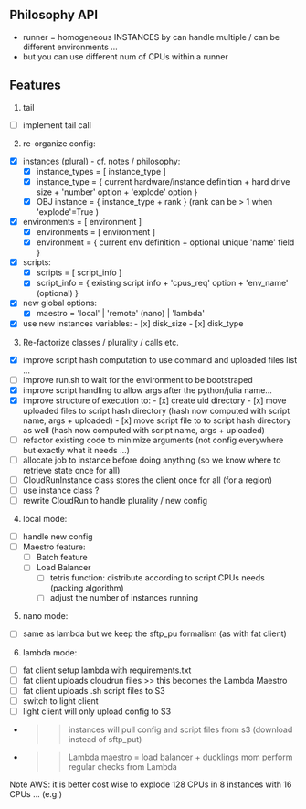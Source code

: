 ## Philosophy API

- runner = homogeneous INSTANCES by can handle multiple / can be different environments ...
- but you can use different num of CPUs within a runner 

## Features

1) tail
  - [ ] implement tail call

2) re-organize config:
  - [x] instances (plural) - cf. notes / philosophy:
    - [x] instance_types = [ instance_type ]
    - [x] instance_type  = { current hardware/instance definition + hard drive size + 'number' option + 'explode' option }
    - [x] OBJ instance   = { instance_type + rank } (rank can be > 1 when 'explode'=True )
  - [x] environments     = [ environment ]
    - [x] environments   = [ environment ]
    - [x] environment    = { current env definition + optional unique 'name' field }
  - [x] scripts: 
    - [x] scripts        = [ script_info ]
    - [x] script_info    = { existing script info + 'cpus_req' option + 'env_name' (optional) }
  - [x] new global options:
    - [x] maestro        = 'local' | 'remote' (nano) | 'lambda'

  - [x] use new instances variables:
        - [x] disk_size
        - [x] disk_type

3) Re-factorize classes / plurality / calls etc.
  - [x] improve script hash computation to use command and uploaded files list ...
  - [ ] improve run.sh to wait for the environment to be bootstraped
  - [x] improve script handling to allow args after the python/julia name...
  - [x] improve structure of execution to:
        - [x] create uid directory 
        - [x] move uploaded files to script hash directory (hash now computed with script name, args + uploaded)
        - [x] move script file to to script hash directory as well (hash now computed with script name, args + uploaded)
  - [ ] refactor existing code to minimize arguments (not config everywhere but exactly what it needs ...)
  - [ ] allocate job to instance before doing anything (so we know where to retrieve state once for all)
  - [ ] CloudRunInstance class stores the client once for all (for a region)
  - [ ] use instance class ?
  - [ ] rewrite CloudRun to handle plurality / new config

4) local mode:
  - [ ] handle new config 
  - [ ] Maestro feature:
    - [ ] Batch feature
    - [ ] Load Balancer
      - [ ] tetris function: distribute according to script CPUs needs (packing algorithm)
      - [ ] adjust the number of instances running

5) nano mode:
  - [ ] same as lambda but we keep the sftp_pu formalism (as with fat client)

6) lambda mode:
  - [ ] fat client setup lambda with requirements.txt
  - [ ] fat client uploads cloudrun files >> this becomes the Lambda Maestro
  - [ ] fat client uploads .sh script files to S3
  - [ ] switch to light client
  - [ ] light client will only upload config to S3
  - >> instances will pull config and script files from s3 (download instead of sftp_put)
  - >> Lambda maestro = load balancer + ducklings mom perform regular checks from Lambda

Note AWS: it is better cost wise to explode 128 CPUs in 8 instances with 16 CPUs ... (e.g.)

